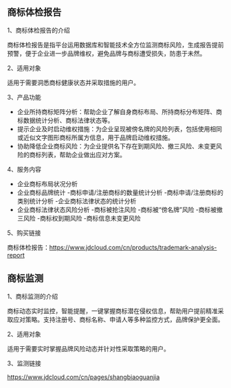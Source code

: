 ## 商标体检报告

1、商标体检报告的介绍

商标体检报告是指平台运用数据库和智能技术全方位监测商标风险，生成报告提前预警，便于企业进一步品牌维权，避免品牌与商标遭受损失，防患于未然。

2、适用对象

适用于需要洞悉商标健康状态并采取措施的用户。

3、产品功能

- 企业所持商标矩阵分析：帮助企业了解自身商标布局、所持商标分布矩阵、商标数据统计分析、商标法律状态等。
- 提示企业及时启动维权措施：为企业呈现被傍名牌的风险列表，包括使用相同或近似文字图形商标所属方信息，用于品牌启动维权措施。
- 协助降低企业商标风险：为企业提供名下存在到期风险、撤三风险、未变更风险的商标列表，帮助企业做出应对方案。

4、服务内容

- 企业商标布局状况分析
 - 企业商标品牌统计 
 -商标申请/注册商标的数量统计分析 
 -商标申请/注册商标的类别统计分析 
 -企业商标法律状态的统计分析 
- 企业商标法律状态风险分析 
 -商标被抢注风险 
 -商标被“傍名牌”风险 
 -商标被撤三风险 
 -商标权到期风险 
 -商标信息未变更风险
 
5、购买链接

商标体检报告：https://www.jdcloud.com/cn/products/trademark-analysis-report

## 商标监测

1、商标监测的介绍

商标动态实时监控，智能提醒，一键掌握商标潜在侵权信息，帮助用户提前精准采取应对策略。支持注册号、商标名称、申请人等多种监控方式，品牌保护更全面。

2、适用对象

适用于需要实时掌握品牌风险动态并针对性采取策略的用户。

3、监测链接

https://www.jdcloud.com/cn/pages/shangbiaoguanjia
